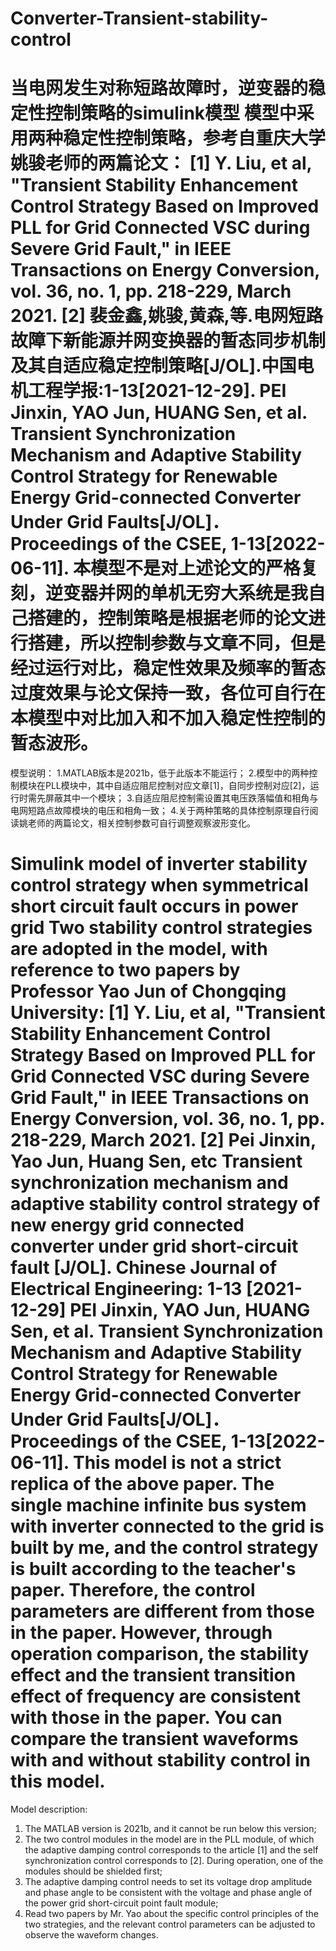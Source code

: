 # Converter-Transient-stability-control
当电网发生对称短路故障时，逆变器的稳定性控制策略的simulink模型
模型中采用两种稳定性控制策略，参考自重庆大学姚骏老师的两篇论文：
[1]	Y. Liu, et al, "Transient Stability Enhancement Control Strategy Based on Improved PLL for Grid Connected VSC during Severe Grid Fault," in IEEE Transactions on Energy Conversion, vol. 36, no. 1, pp. 218-229, March 2021.
[2]	裴金鑫,姚骏,黄森,等.电网短路故障下新能源并网变换器的暂态同步机制及其自适应稳定控制策略[J/OL].中国电机工程学报:1-13[2021-12-29].
PEI Jinxin, YAO Jun, HUANG Sen, et al. Transient Synchronization Mechanism and Adaptive Stability Control Strategy for Renewable Energy Grid-connected Converter Under Grid Faults[J/OL]．Proceedings of the CSEE, 1-13[2022-06-11].
本模型不是对上述论文的严格复刻，逆变器并网的单机无穷大系统是我自己搭建的，控制策略是根据老师的论文进行搭建，所以控制参数与文章不同，但是经过运行对比，稳定性效果及频率的暂态过度效果与论文保持一致，各位可自行在本模型中对比加入和不加入稳定性控制的暂态波形。
========================================
模型说明：
1.MATLAB版本是2021b，低于此版本不能运行；
2.模型中的两种控制模块在PLL模块中，其中自适应阻尼控制对应文章[1]，自同步控制对应[2]，运行时需先屏蔽其中一个模块；
3.自适应阻尼控制需设置其电压跌落幅值和相角与电网短路点故障模块的电压和相角一致；
4.关于两种策略的具体控制原理自行阅读姚老师的两篇论文，相关控制参数可自行调整观察波形变化。

Simulink model of inverter stability control strategy when symmetrical short circuit fault occurs in power grid
Two stability control strategies are adopted in the model, with reference to two papers by Professor Yao Jun of Chongqing University:
[1]	Y.  Liu, et al, "Transient Stability Enhancement Control Strategy Based on Improved PLL for Grid Connected VSC during Severe Grid Fault," in IEEE Transactions on Energy Conversion, vol. 36, no. 1, pp. 218-229, March 2021.
[2] Pei Jinxin, Yao Jun, Huang Sen, etc Transient synchronization mechanism and adaptive stability control strategy of new energy grid connected converter under grid short-circuit fault [J/OL]. Chinese Journal of Electrical Engineering: 1-13 [2021-12-29]
PEI Jinxin, YAO Jun, HUANG Sen, et al. Transient Synchronization Mechanism and Adaptive Stability Control Strategy for Renewable Energy Grid-connected Converter Under Grid Faults[J/OL]．Proceedings of the CSEE, 1-13[2022-06-11].
This model is not a strict replica of the above paper. The single machine infinite bus system with inverter connected to the grid is built by me, and the control strategy is built according to the teacher's paper. Therefore, the control parameters are different from those in the paper. However, through operation comparison, the stability effect and the transient transition effect of frequency are consistent with those in the paper. You can compare the transient waveforms with and without stability control in this model.
========================================
Model description:
1. The MATLAB version is 2021b, and it cannot be run below this version;
2. The two control modules in the model are in the PLL module, of which the adaptive damping control corresponds to the article [1] and the self synchronization control corresponds to [2]. During operation, one of the modules should be shielded first;
3. The adaptive damping control needs to set its voltage drop amplitude and phase angle to be consistent with the voltage and phase angle of the power grid short-circuit point fault module;
4. Read two papers by Mr. Yao about the specific control principles of the two strategies, and the relevant control parameters can be adjusted to observe the waveform changes.
